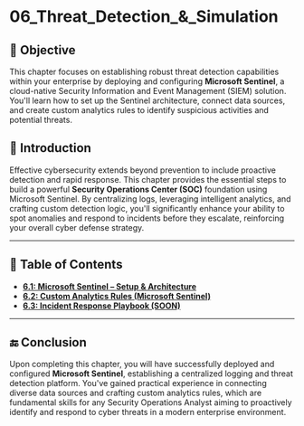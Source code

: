 # 06_Threat_Detection_&_Simulation

## 🎯 Objective

This chapter focuses on establishing robust threat detection capabilities within your enterprise by deploying and configuring **Microsoft Sentinel**, a cloud-native Security Information and Event Management (SIEM) solution. You'll learn how to set up the Sentinel architecture, connect data sources, and create custom analytics rules to identify suspicious activities and potential threats.

## 📝 Introduction

Effective cybersecurity extends beyond prevention to include proactive detection and rapid response. This chapter provides the essential steps to build a powerful **Security Operations Center (SOC)** foundation using Microsoft Sentinel. By centralizing logs, leveraging intelligent analytics, and crafting custom detection logic, you'll significantly enhance your ability to spot anomalies and respond to incidents before they escalate, reinforcing your overall cyber defense strategy.

---

## 📘 Table of Contents

* **[6.1: Microsoft Sentinel – Setup & Architecture](https://github.com/AliChoukatli/CyberShield-Enterprise/blob/main/06_Threat_Detection_%26_Simulation/Documentation/01_Microsoft_Sentinel_Setup.md)**
* **[6.2: Custom Analytics Rules (Microsoft Sentinel)](https://github.com/AliChoukatli/CyberShield-Enterprise/blob/main/06_Threat_Detection_%26_Simulation/Documentation/02_Custom_Analytics_Rules.md)**
* **[6.3: Incident Response Playbook (SOON)](https://github.com/AliChoukatli/CyberShield-Enterprise/blob/main/06_Threat_Detection_%26_Simulation/Documentation/03_Incident_Response_Playbooks.md)** 

---

## 🔚 Conclusion

Upon completing this chapter, you will have successfully deployed and configured **Microsoft Sentinel**, establishing a centralized logging and threat detection platform. You've gained practical experience in connecting diverse data sources and crafting custom analytics rules, which are fundamental skills for any Security Operations Analyst aiming to proactively identify and respond to cyber threats in a modern enterprise environment.
